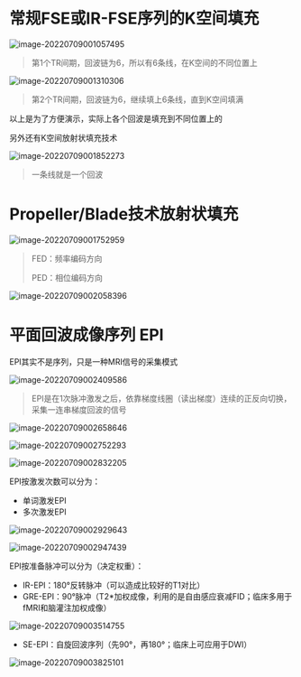 # 常规FSE或IR-FSE序列的K空间填充

![image-20220709001057495](..\..\..\typora_images\image-20220709001057495.png)

> 第1个TR间期，回波链为6，所以有6条线，在K空间的不同位置上

![image-20220709001310306](..\..\..\typora_images\image-20220709001310306.png)

> 第2个TR间期，回波链为6，继续填上6条线，直到K空间填满

以上是为了方便演示，实际上各个回波是填充到不同位置上的

另外还有K空间放射状填充技术

![image-20220709001852273](..\..\..\typora_images\image-20220709001852273.png)

> 一条线就是一个回波

# Propeller/Blade技术放射状填充

![image-20220709001752959](..\..\..\typora_images\image-20220709001752959.png)

> FED：频率编码方向
>
> PED：相位编码方向

![image-20220709002058396](..\..\..\typora_images\image-20220709002058396.png)

# 平面回波成像序列 EPI

EPI其实不是序列，只是一种MRI信号的采集模式

![image-20220709002409586](..\..\..\typora_images\image-20220709002409586.png)

> EPI是在1次脉冲激发之后，依靠梯度线圈（读出梯度）连续的正反向切换，采集一连串梯度回波的信号

![image-20220709002658646](..\..\..\typora_images\image-20220709002658646.png)

![image-20220709002752293](..\..\..\typora_images\image-20220709002752293.png)

![image-20220709002832205](..\..\..\typora_images\image-20220709002832205.png)

EPI按激发次数可以分为：

- 单词激发EPI
- 多次激发EPI

![image-20220709002929643](..\..\..\typora_images\image-20220709002929643.png)

![image-20220709002947439](..\..\..\typora_images\image-20220709002947439.png)

EPI按准备脉冲可以分为（决定权重）：

- IR-EPI：180°反转脉冲（可以造成比较好的T1对比）
- GRE-EPI：90°脉冲（T2*加权成像，利用的是自由感应衰减FID；临床多用于fMRI和脑灌注加权成像）

![image-20220709003514755](..\..\..\typora_images\image-20220709003514755.png)

- SE-EPI：自旋回波序列（先90°，再180°；临床上可应用于DWI）

![image-20220709003825101](..\..\..\typora_images\image-20220709003825101.png)